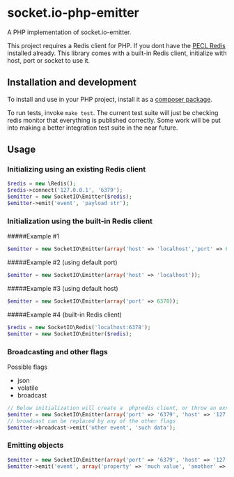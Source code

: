 socket.io-php-emitter
=====================

A PHP implementation of socket.io-emitter.

This project requires a Redis client for PHP. If you dont have the [PECL Redis](https://github.com/nicolasff/phpredis) installed already. This library comes with a built-in Redis client, initialize with host, port or socket to use it.

## Installation and development
To install and use in your PHP project, install it as a [composer package](https://packagist.org/packages/rase/socket.io-emitter).

To run tests, invoke `make test`. The current test suite will just be checking redis monitor that everything is published correctly. Some work will be put into making a better integration test suite in the near future.

## Usage

### Initializing using an existing Redis client
```php
$redis = new \Redis();
$redis->connect('127.0.0.1', '6379');
$emitter = new SocketIO\Emitter($redis);
$emitter->emit('event', 'payload str');
```
### Initialization using the built-in Redis client
#####Example #1
```php
$emitter = new SocketIO\Emitter(array('host' => 'localhost','port' => 6378));
```
#####Example #2 (using default port)
```php
$emitter = new SocketIO\Emitter(array('host' => 'localhost'));
```
#####Example #3 (using default host)
```php
$emitter = new SocketIO\Emitter(array('port' => 6378));
```
#####Example #4 (built-in Redis client)
```php
$redis = new SocketIO\Redis('localhost:6378');
$emitter = new SocketIO\Emitter($redis);
```

### Broadcasting and other flags
Possible flags
* json
* volatile
* broadcast

```php
// Below initialization will create a  phpredis client, or throw an exception is phpredis is not installed
$emitter = new SocketIO\Emitter(array('port' => '6379', 'host' => '127.0.0.1'));
// broadcast can be replaced by any of the other flags
$emitter->broadcast->emit('other event', 'such data');
```

### Emitting objects
```php
$emitter = new SocketIO\Emitter(array('port' => '6379', 'host' => '127.0.0.1'));
$emitter->emit('event', array('property' => 'much value', 'another' => 'very object'));
```
